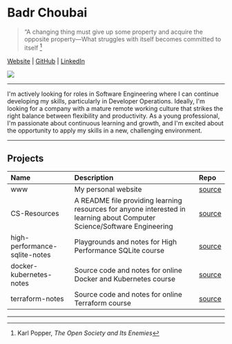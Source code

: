 # Badr Choubai

> “A changing thing must give up some property and acquire the opposite property—What struggles with itself becomes
> committed to itself [^1]

[Website](https://www.badrchoubai.dev) | [GitHub](https://www.github.com/BadrChoubai) |
[LinkedIn](https://www.linkedin.com/in/BadrChoubai)

[![](https://badgers.space/badge/Laptop/Framework%20Laptop%2013/orange)](https://frame.work/)

---

I'm actively looking for roles in Software Engineering where I can continue developing my skills, particularly in
Developer Operations. Ideally, I'm looking for a company with a mature remote working culture that strikes the right
balance between flexibility and productivity. As a young professional, I'm passionate about continuous learning and
growth, and I'm excited about the opportunity to apply my skills in a new, challenging environment.

---

## Projects

| Name                          | Description                                                                                                              | Repo                                                                   |
| :---------------------------- | :----------------------------------------------------------------------------------------------------------------------- | :--------------------------------------------------------------------- |
| www                           | My personal website                                                                                                      | [source](https://www.github.com/BadrChoubai/www)                       |
| CS-Resources                  | A README file providing learning resources for anyone interested in learning about Computer Science/Software Engineering | [source](https://www.github.com/BadrChoubai/CS-Resources)              |
| high-performance-sqlite-notes | Playgrounds and notes for High Performance SQLite course                                                                 | [source](https://github.com/BadrChoubai/high-performance-sqlite-notes) |
| docker-kubernetes-notes       | Source code and notes for online Docker and Kubernetes course                                                            | [source](https://github.com/BadrChoubai/docker-kubernetes-course)      |
| terraform-notes               | Source code and notes for online Terraform course                                                                        | [source](https://github.com/BadrChoubai/terraform-notes)               |

---

[^1]: Karl Popper, _The Open Society and Its Enemies_
